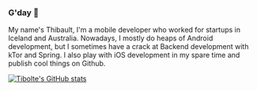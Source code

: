 ### G'day 👋

My name's Thibault, I'm a mobile developer who worked for startups in Iceland and Australia. Nowadays, I mostly do heaps of Android development, but I sometimes have a crack at Backend development with kTor and Spring. I also play with iOS development in my spare time and publish cool things on Github.

[![Tibolte's GitHub stats](https://github-readme-stats.vercel.app/api?username=tibolte&show_icons=true&theme=radical)](https://github.com/anuraghazra/github-readme-stats)

<!--
**Tibolte/Tibolte** is a ✨ _special_ ✨ repository because its `README.md` (this file) appears on your GitHub profile.

Here are some ideas to get you started:

- 🔭 I’m currently working on ...
- 🌱 I’m currently learning ...
- 👯 I’m looking to collaborate on ...
- 🤔 I’m looking for help with ...
- 💬 Ask me about ...
- 📫 How to reach me: ...
- 😄 Pronouns: ...
- ⚡ Fun fact: ...
-->
